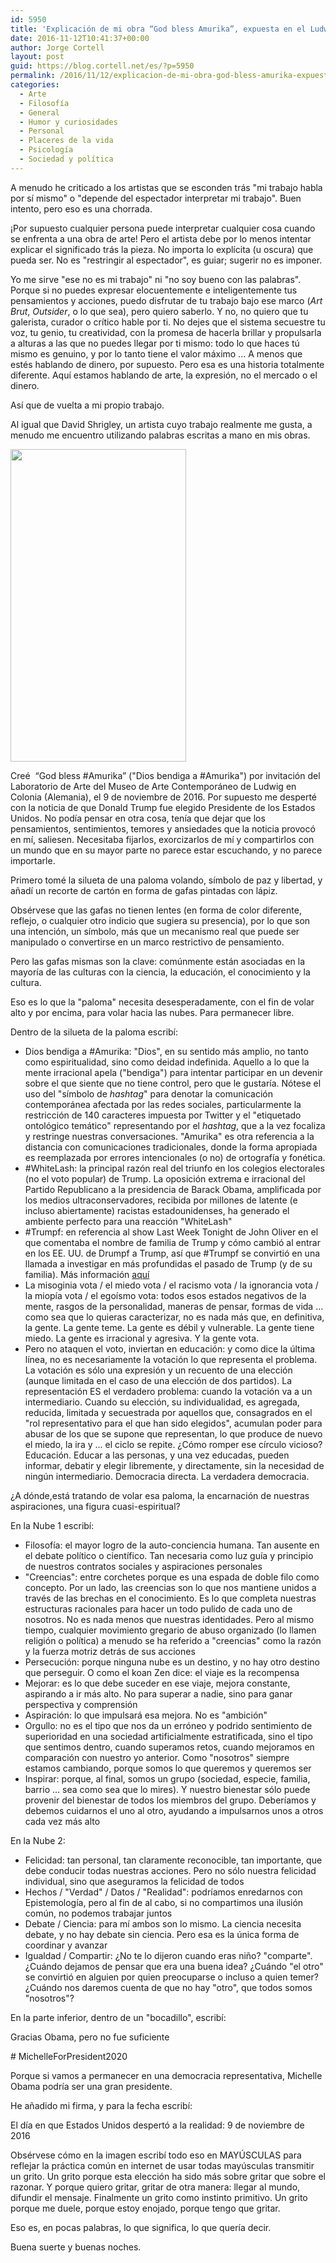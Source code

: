 ```yaml
---
id: 5950
title: 'Explicación de mi obra “God bless Amurika”, expuesta en el Ludwig Museum (Colonia)'
date: 2016-11-12T10:41:37+00:00
author: Jorge Cortell
layout: post
guid: https://blog.cortell.net/es/?p=5950
permalink: /2016/11/12/explicacion-de-mi-obra-god-bless-amurika-expuesta-en-el-ludwig-museum-colonia/
categories:
  - Arte
  - Filosofí­a
  - General
  - Humor y curiosidades
  - Personal
  - Placeres de la vida
  - Psicología
  - Sociedad y polí­tica
---
```

A menudo he criticado a los artistas que se esconden trás "mi trabajo habla por sí mismo" o "depende del espectador interpretar mi trabajo". Buen intento, pero eso es una chorrada.

¡Por supuesto cualquier persona puede interpretar cualquier cosa cuando se enfrenta a una obra de arte! Pero el artista debe por lo menos intentar explicar el significado trás la pieza. No importa lo explícita (u oscura) que pueda ser. No es "restringir al espectador", es guiar; sugerir no es imponer.

Yo me sirve "ese no es mi trabajo" ni "no soy bueno con las palabras". Porque si no puedes expresar elocuentemente e inteligentemente tus pensamientos y acciones, puedo disfrutar de tu trabajo bajo ese marco (_Art Brut_, _Outsider_, o lo que sea), pero quiero saberlo. Y no, no quiero que tu galerista, curador o crítico hable por ti. No dejes que el sistema secuestre tu voz, tu genio, tu creatividad, con la promesa de hacerla brillar y propulsarla a alturas a las que no puedes llegar por ti mismo: todo lo que haces tú mismo es genuino, y por lo tanto tiene el valor máximo ... A menos que estés hablando de dinero, por supuesto. Pero esa es una historia totalmente diferente. Aquí estamos hablando de arte, la expresión, no el mercado o el dinero.

Así que de vuelta a mi propio trabajo.

Al igual que David Shrigley, un artista cuyo trabajo realmente me gusta, a menudo me encuentro utilizando palabras escritas a mano en mis obras.

<img class="aligncenter size-medium" src="https://c6.staticflickr.com/6/5645/30879022645_917be03398.jpg" alt="" width="281" height="500" />

Creé  <span>“God bless #Amurika” </span>("Dios bendiga a #Amurika") por invitación del Laboratorio de Arte del Museo de Arte Contemporáneo de Ludwig en Colonia (Alemania), el 9 de noviembre de 2016. Por supuesto me desperté con la noticia de que Donald Trump fue elegido Presidente de los Estados Unidos. No podía pensar en otra cosa, tenía que dejar que los pensamientos, sentimientos, temores y ansiedades que la noticia provocó en mí, saliesen. Necesitaba fijarlos, exorcizarlos de mí y compartirlos con un mundo que en su mayor parte no parece estar escuchando, y no parece importarle.

Primero tomé la silueta de una paloma volando, símbolo de paz y libertad, y añadí un recorte de cartón en forma de gafas pintadas con lápiz.

Obsérvese que las gafas no tienen lentes (en forma de color diferente, reflejo, o cualquier otro indicio que sugiera su presencia), por lo que son una intención, un símbolo, más que un mecanismo real que puede ser manipulado o convertirse en un marco restrictivo de pensamiento.

Pero las gafas mismas son la clave: comúnmente están asociadas en la mayoría de las culturas con la ciencia, la educación, el conocimiento y la cultura.

Eso es lo que la "paloma" necesita desesperadamente, con el fin de volar alto y por encima, para volar hacia las nubes. Para permanecer libre.

Dentro de la silueta de la paloma escribí:

  * Dios bendiga a #Amurika: "Dios", en su sentido más amplio, no tanto como espiritualidad, sino como deidad indefinida. Aquello a lo que la mente irracional apela ("bendiga") para intentar participar en un devenir sobre el que siente que no tiene control, pero que le gustaría. Nótese el uso del "símbolo de _hashtag_" para denotar la comunicación contemporánea afectada por las redes sociales, particularmente la restricción de 140 caracteres impuesta por Twitter y el "etiquetado ontológico temático" representando por el _hashtag_, que a la vez focaliza y restringe nuestras conversaciones. "Amurika" es otra referencia a la distancia con comunicaciones tradicionales, donde la forma apropiada es reemplazada por errores intencionales (o no) de ortografía y fonética.
  * #WhiteLash: la principal razón real del triunfo en los colegios electorales (no el voto popular) de Trump. La oposición extrema e irracional del Partido Republicano a la presidencia de Barack Obama, amplificada por los medios ultraconservadores, recibida por millones de latente (e incluso abiertamente) racistas estadounidenses, ha generado el ambiente perfecto para una reacción "WhiteLash"
  * #Trumpf: en referencia al show <span>Last Week Tonight</span> de John Oliver en el que comentaba el nombre de familia de Trump y cómo cambió al entrar en los EE. UU. de Drumpf a Trump, así que #Trumpf se convirtió en una llamada a investigar en más profundidas el pasado de Trump (y de su familia). Más información [aquí](https://www.bustle.com/articles/144969-what-does-drumpf-mean-donald-trumps-original-family-surname-has-an-apt-translation)
  * La misoginia vota / el miedo vota / el racismo vota / la ignorancia vota / la miopía vota / el egoísmo vota: todos esos estados negativos de la mente, rasgos de la personalidad, maneras de pensar, formas de vida ... como sea que lo quieras caracterizar, no es nada más que, en definitiva, la gente. La gente teme. La gente es débil y vulnerable. La gente tiene miedo. La gente es irracional y agresiva. Y la gente vota.
  * Pero no ataquen el voto, inviertan en educación: y como dice la última línea, no es necesariamente la votación lo que representa el problema. La votación es sólo una expresión y un recuento de una elección (aunque limitada en el caso de una elección de dos partidos). La representación ES el verdadero problema: cuando la votación va a un intermediario. Cuando su elección, su individualidad, es agregada, reducida, limitada y secuestrada por aquellos que, consagrados en el "rol representativo para el que han sido elegidos", acumulan poder para abusar de los que se supone que representan, lo que produce de nuevo el miedo, la ira y ... el ciclo se repite. ¿Cómo romper ese círculo vicioso? Educación. Educar a las personas, y una vez educadas, pueden informar, debatir y elegir libremente, y directamente, sin la necesidad de ningún intermediario. Democracia directa. La verdadera democracia.

¿A dónde,está tratando de volar esa paloma, la encarnación de nuestras aspiraciones, una figura cuasi-espiritual?

En la Nube 1 escribí:

  * Filosofía: el mayor logro de la auto-conciencia humana. Tan ausente en el debate político o científico. Tan necesaria como luz guía y principio de nuestros contratos sociales y aspiraciones personales
  * "Creencias": entre corchetes porque es una espada de doble filo como concepto. Por un lado, las creencias son lo que nos mantiene unidos a través de las brechas en el conocimiento. Es lo que completa nuestras estructuras racionales para hacer un todo pulido de cada uno de nosotros. No es nada menos que nuestras identidades. Pero al mismo tiempo, cualquier movimiento gregario de abuso organizado (lo llamen religión o política) a menudo se ha referido a "creencias" como la razón y la fuerza motriz detrás de sus acciones
  * Persecución: porque ninguna nube es un destino, y no hay otro destino que perseguir. O como el koan Zen dice: el viaje es la recompensa
  * Mejorar: es lo que debe suceder en ese viaje, mejora constante, aspirando a ir más alto. No para superar a nadie, sino para ganar perspectiva y comprensión
  * Aspiración: lo que impulsará esa mejora. No es "ambición"
  * Orgullo: no es el tipo que nos da un erróneo y podrido sentimiento de superioridad en una sociedad artificialmente estratificada, sino el tipo que sentimos dentro, cuando superamos retos, cuando mejoramos en comparación con nuestro yo anterior. Como "nosotros" siempre estamos cambiando, porque somos lo que queremos y queremos ser
  * Inspirar: porque, al final, somos un grupo (sociedad, especie, familia, barrio ... sea como sea que lo mires). Y nuestro bienestar sólo puede provenir del bienestar de todos los miembros del grupo. Deberíamos y debemos cuidarnos el uno al otro, ayudando a impulsarnos unos a otros cada vez más alto

En la Nube 2:

  * Felicidad: tan personal, tan claramente reconocible, tan importante, que debe conducir todas nuestras acciones. Pero no sólo nuestra felicidad individual, sino que aseguramos la felicidad de todos
  * Hechos / "Verdad" / Datos / "Realidad": podríamos enredarnos con Epistemología, pero al fin de al cabo, si no compartimos una ilusión común, no podemos trabajar juntos
  * Debate / Ciencia: para mí ambos son lo mismo. La ciencia necesita debate, y no hay debate sin ciencia. Pero esa es la única forma de coordinar y avanzar
  * Igualdad / Compartir: ¿No te lo dijeron cuando eras niño? "comparte". ¿Cuándo dejamos de pensar que era una buena idea? ¿Cuándo "el otro" se convirtió en alguien por quien preocuparse o incluso a quien temer? ¿Cuándo nos daremos cuenta de que no hay "otro", que todos somos "nosotros"?

En la parte inferior, dentro de un "bocadillo", escribí:

Gracias Obama, pero no fue suficiente

\# MichelleForPresident2020

Porque si vamos a permanecer en una democracia representativa, Michelle Obama podría ser una gran presidente.

He añadido mi firma, y para la fecha escribí:

El día en que Estados Unidos despertó a la realidad: 9 de noviembre de 2016

Obsérvese cómo en la imagen escribí todo eso en MAYÚSCULAS para reflejar la práctica común en internet de usar todas mayúsculas transmitir un grito. Un grito porque esta elección ha sido más sobre gritar que sobre el razonar. Y porque quiero gritar, gritar de otra manera: llegar al mundo, difundir el mensaje. Finalmente un grito como instinto primitivo. Un grito porque me duele, porque estoy enojado, porque tengo que gritar.

Eso es, en pocas palabras, lo que significa, lo que quería decir.

Buena suerte y buenas noches.
